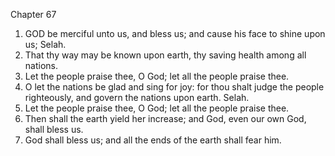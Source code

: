 

Chapter 67

1. GOD be merciful unto us, and bless us; and cause his face to shine upon us; Selah.
2. That thy way may be known upon earth, thy saving health among all nations.
3. Let the people praise thee, O God; let all the people praise thee.
4. O let the nations be glad and sing for joy: for thou shalt judge the people righteously, and govern the nations upon earth.  Selah.
5. Let the people praise thee, O God; let all the people praise thee.
6. Then shall the earth yield her increase; and God, even our own God, shall bless us.
7. God shall bless us; and all the ends of the earth shall fear him.
